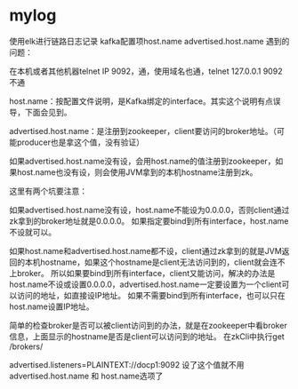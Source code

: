 # mylog
使用elk进行链路日志记录
kafka配置项host.name advertised.host.name
遇到的问题：

在本机或者其他机器telnet IP 9092，通，使用域名也通，telnet 127.0.0.1 9092不通

 

 

host.name：按配置文件说明，是Kafka绑定的interface。其实这个说明有点误导，下面会见到。

advertised.host.name：是注册到zookeeper，client要访问的broker地址。（可能producer也是拿这个值，没有验证）

如果advertised.host.name没有设，会用host.name的值注册到zookeeper，如果host.name也没有设，则会使用JVM拿到的本机hostname注册到zk。

这里有两个坑要注意：

如果advertised.host.name没有设，host.name不能设为0.0.0.0，否则client通过zk拿到的broker地址就是0.0.0.0。
如果指定要bind到所有interface，host.name不设就可以。

如果host.name和advertised.host.name都不设，client通过zk拿到的就是JVM返回的本机hostname，如果这个hostname是client无法访问到的，client就会连不上broker。
所以如果要bind到所有interface，client又能访问，解决的办法是host.name不设或设置0.0.0.0，advertised.host.name一定要设置为一个client可以访问的地址，如直接设IP地址。
如果不需要bind到所有interface，也可以只在host.name设置IP地址。

简单的检查broker是否可以被client访问到的办法，就是在zookeeper中看broker信息，上面显示的hostname是否是client可以访问到的地址。
在zkCli中执行get /brokers/<id>

 

 

advertised.listeners=PLAINTEXT://docp1:9092 设了这个值就不用advertised.host.name 和 host.name选项了 
